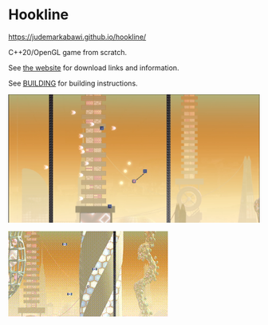 # Hookline
https://judemarkabawi.github.io/hookline/

C++20/OpenGL game from scratch.

See [the website](https://judemarkabawi.github.io/hookline/) for download links and information.

See [BUILDING](BUILDING.md) for building instructions.

![Gameplay Screenshot](./docs/screenshot.png)

![Gameplay GIF](./docs/gameplay.gif)